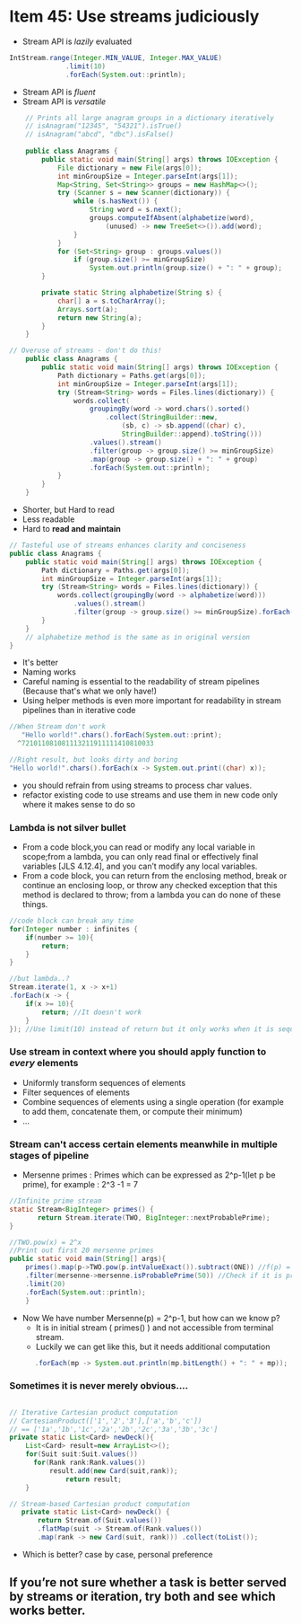 # Item 45: Use streams judiciously

  - Stream API is *lazily* evaluated
  
  ```java
  IntStream.range(Integer.MIN_VALUE, Integer.MAX_VALUE)
    			.limit(10)
    			.forEach(System.out::println);  
  ```
  - Stream API is *fluent*
  - Stream API is *versatile*
   

```java
	// Prints all large anagram groups in a dictionary iteratively
	// isAnagram("12345", "54321").isTrue()
	// isAnagram("abcd", "dbc").isFalse()
	
	public class Anagrams {
		public static void main(String[] args) throws IOException {
			File dictionary = new File(args[0]);
			int minGroupSize = Integer.parseInt(args[1]);
			Map<String, Set<String>> groups = new HashMap<>();
			try (Scanner s = new Scanner(dictionary)) {
				while (s.hasNext()) {
					String word = s.next();
					groups.computeIfAbsent(alphabetize(word),
						(unused) -> new TreeSet<>()).add(word);
				}
			}
			for (Set<String> group : groups.values())
				if (group.size() >= minGroupSize)
					System.out.println(group.size() + ": " + group);
		}

		private static String alphabetize(String s) {
			char[] a = s.toCharArray();
			Arrays.sort(a);
			return new String(a);
		}
	}

```

```java
// Overuse of streams - don't do this!
	public class Anagrams {
		public static void main(String[] args) throws IOException {
			Path dictionary = Paths.get(args[0]);
			int minGroupSize = Integer.parseInt(args[1]);
			try (Stream<String> words = Files.lines(dictionary)) {
				words.collect(
					groupingBy(word -> word.chars().sorted()
						.collect(StringBuilder::new,
							(sb, c) -> sb.append((char) c),
							StringBuilder::append).toString()))
					.values().stream()
					.filter(group -> group.size() >= minGroupSize)
					.map(group -> group.size() + ": " + group)
					.forEach(System.out::println);
			}
		}
	}

```

- Shorter, but Hard to read
- Less readable
- Hard to **read and maintain**

```java
// Tasteful use of streams enhances clarity and conciseness
public class Anagrams {
	public static void main(String[] args) throws IOException {
		Path dictionary = Paths.get(args[0]);
		int minGroupSize = Integer.parseInt(args[1]);
		try (Stream<String> words = Files.lines(dictionary)) {
			words.collect(groupingBy(word -> alphabetize(word)))
				.values().stream()
				.filter(group -> group.size() >= minGroupSize).forEach(g -> System.out.println(g.size() + ": " + g));
		}
	}
	// alphabetize method is the same as in original version
}
```

- It's better
- Naming works 
- Careful naming is essential to the readability of stream pipelines (Because that's what we only have!)
-  Using helper methods is even more important for readability in stream pipelines than in iterative code

```java
//When Stream don't work
   "Hello world!".chars().forEach(System.out::print);
  ^721011081081113211911111410810033
```

```java
//Right result, but looks dirty and boring
"Hello world!".chars().forEach(x -> System.out.print((char) x));
```

- you should refrain from using streams to process char values.
- refactor existing code to use streams and use them in new code only where it makes sense to do so


### Lambda is not silver bullet

- From a code block,you can read or modify any local variable in scope;from a lambda, you can only read final or effectively final variables [JLS 4.12.4], and you can’t modify any local variables.
- From a code block, you can return from the enclosing method, break or continue an enclosing loop, or throw any checked exception that this method is declared to throw; from a lambda you can do none of these things.

```java
//code block can break any time
for(Integer number : infinites {
	if(number >= 10){
		return;
	}
} 

//but lambda..?
Stream.iterate(1, x -> x+1)
.forEach(x -> {
	if(x >= 10){
		return; //It doesn't work
	}
}); //Use limit(10) instead of return but it only works when it is sequential stream
```

### Use stream in context where you should apply function to *every* elements

- Uniformly transform sequences of elements
- Filter sequences of elements  
- Combine sequences of elements using a single operation (for example to add them, concatenate them, or compute their minimum)
- ...

### Stream can't access certain elements meanwhile in multiple stages of pipeline

- Mersenne primes : Primes which can be expressed as 2^p-1(let p be prime), for example : 2^3 -1 = 7


```java
//Infinite prime stream
static Stream<BigInteger> primes() {
       return Stream.iterate(TWO, BigInteger::nextProbablePrime);
}

//TWO.pow(x) = 2^x
//Print out first 20 mersenne primes
public static void main(String[] args){
	primes().map(p->TWO.pow(p.intValueExact()).subtract(ONE)) //f(p) = 2^p-1
	.filter(mersenne->mersenne.isProbablePrime(50)) //Check if it is probably prime
	.limit(20)
	.forEach(System.out::println);
	}

```

- Now We have number Mersenne(p) = 2^p-1, but how can we know p?
  - It is in initial stream ( primes() ) and not accessible from terminal stream.
  - Luckily we can get like this, but it needs additional computation
  ```java
     .forEach(mp -> System.out.println(mp.bitLength() + ": " + mp));
  ```
  
### Sometimes it is never merely obvious....
```java

// Iterative Cartesian product computation
// CartesianProduct(['1','2','3'],['a','b','c'])
// == ['1a','1b','1c','2a','2b','2c','3a','3b','3c']
private static List<Card> newDeck(){
	List<Card> result=new ArrayList<>();
	for(Suit suit:Suit.values())
	  for(Rank rank:Rank.values())
	      result.add(new Card(suit,rank));
	          return result;
	}

```  

```java
// Stream-based Cartesian product computation
   private static List<Card> newDeck() {
       return Stream.of(Suit.values())
       .flatMap(suit -> Stream.of(Rank.values())
       .map(rank -> new Card(suit, rank))) .collect(toList());
```


- Which is better? case by case, personal preference

##  If you’re not sure whether a task is better served by streams or iteration, try both and see which works better.  
